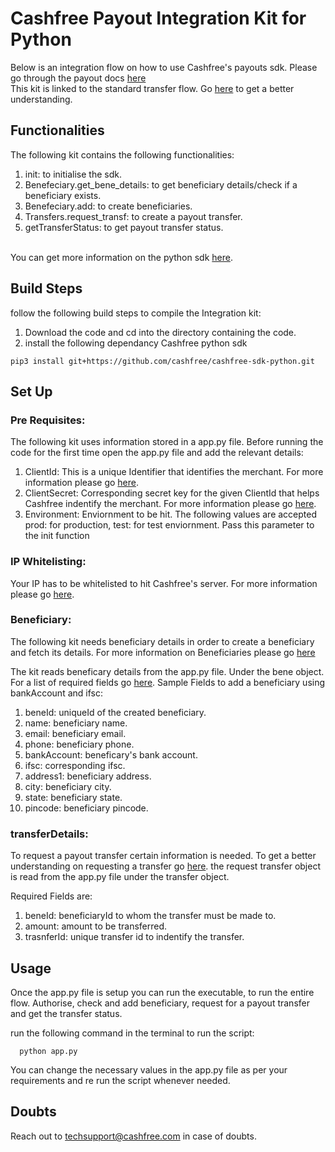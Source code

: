 # Cashfree Payout Integration Kit for Python

Below is an integration flow on how to use Cashfree's payouts sdk.
Please go through the payout docs [here](https://docs.cashfree.com/docs/payout/guide/)
<br/>
This kit is linked to the standard transfer flow. Go [here](https://dev.cashfree.com/payouts/integrations/standard-transfer) to get a better understanding.
<br/>

## Functionalities

The following kit contains the following functionalities:
    <ol>
    <li> init: to initialise the sdk.
    <li> Benefeciary.get_bene_details: to get beneficiary details/check if a beneficiary exists.
    <li> Benefeciary.add: to create beneficiaries.
    <li> Transfers.request_transf: to create a payout transfer.
    <li> getTransferStatus: to get payout transfer status.
    </ol>
<br/>
You can get more information on the python sdk [here](https://github.com/cashfree/cashfree-sdk-python).

## Build Steps

follow the following build steps to compile the Integration kit:
  1. Download the code and cd into the directory containing the code.
  2. install the following dependancy Cashfree python sdk
  ```
  pip3 install git+https://github.com/cashfree/cashfree-sdk-python.git
  ```
  
## Set Up

### Pre Requisites:
The following kit uses information stored in a app.py file. Before running the code for the first time open the app.py file
and add the relevant details:
  1. ClientId: This is a unique Identifier that identifies the merchant. For more information please go [here](https://dev.cashfree.com/payouts/integrations/pre-requisites#credentials).
  2. ClientSecret: Corresponding secret key for the given ClientId that helps Cashfree indentify the merchant. For more information please go [here](https://dev.cashfree.com/payouts/integrations/pre-requisites#credentials).
  3. Environment: Enviornment to be hit. The following values are accepted prod: for production, test: for test enviornment. Pass this parameter to the init function

### IP Whitelisting:

Your IP has to be whitelisted to hit Cashfree's server. For more information please go [here](https://dev.cashfree.com/payouts/integrations/pre-requisites#ip).

### Beneficiary:
The following kit needs beneficiary details in order to create a beneficiary and fetch its details. For more information on Beneficiaries please go [here](https://dev.cashfree.com/payouts/integrations/standard-transfer#beneficiary)

The kit reads beneficary details from the app.py file. Under the bene object. For a list of required fields go [here](https://dev.cashfree.com/api-reference/payouts-api#create-beneficiary).
Sample Fields to add a beneficiary using bankAccount and ifsc:
  1. beneId: uniqueId of the created beneficiary.
  2. name: beneficiary name.
  3. email: beneficiary email.
  4. phone: beneficiary phone.
  5. bankAccount: beneficary's bank account.
  6. ifsc: corresponding ifsc.
  7. address1: beneficiary address.
  8. city: beneficiary city.
  9. state: beneficiary state.
  10. pincode: beneficiary pincode.
  
### transferDetails:
To request a payout transfer certain information is needed. To get a better understanding on requesting a transfer go [here](https://dev.cashfree.com/api-reference/payouts-api#standard-transfer).
the request transfer object is read from the app.py file under the transfer object.

Required Fields are:
  1. beneId: beneficiaryId to whom the transfer must be made to.
  2. amount: amount to be transferred.
  3. trasnferId: unique transfer id to indentify the transfer.


## Usage

Once the app.py file is setup you can run the executable, to run the entire flow. Authorise, check and add beneficiary, 
request for a payout transfer and get the transfer status.

run the following command in the terminal to run the script:
```
  python app.py
```

You can change the necessary values in the app.py file as per your requirements and re run the script whenever needed.

## Doubts

Reach out to techsupport@cashfree.com in case of doubts.
 


